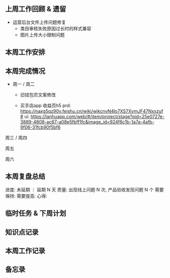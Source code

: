 ## 上周工作回顾 & 遗留
  - 运营后台文件上传问题修复
    - 类目审核失败原因过长时的样式兼容
    - 图片上传大小限制问题

## 本周工作安排

## 本周完成情况
  - 周一 / 周二
    - 旧钱包页文案修改

    - 买手店app 收益页h5
        prd: https://naxg5qz90v.feishu.cn/wiki/wikcnvN4lo7XS7XvmJF47Nxxzuf#
        ui: https://lanhuapp.com/web/#/item/project/stage?pid=25e0727e-3889-4808-ac67-a08e5fbff1fc&image_id=924f6c1b-1a7a-4afb-9f06-31fcb90f5bf6

  周三 / 周四

  周五

  周六
    
    
## 本周复盘总结
  进度: 未延期 ｜ 延期 N 天
  质量: 出现线上问题 N 次, 产品验收发现问题 N 个
  需要保持:
  需要提高:
  心得:

## 临时任务 & 下周计划
  
## 知识点记录

## 本周工作记录
  
## 备忘录